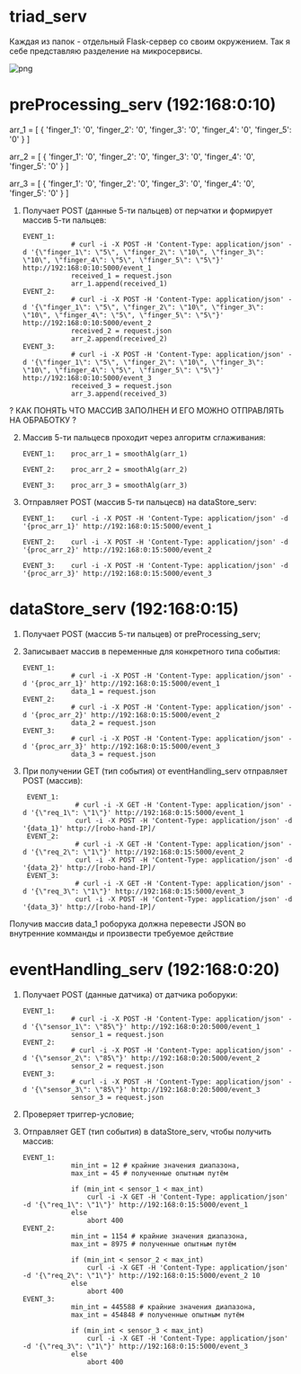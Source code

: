 # triad_serv

Каждая из папок - отдельный Flask-сервер со своим окружением.
Так я себе представляю разделение на микросервисы.

![png](https://raw.githubusercontent.com/anisimovdd/triad_serv/master/triad_serv.drawio.png)

# preProcessing_serv (192:168:0:10)

arr_1 = [ { 'finger_1': '0',
			'finger_2': '0',
			'finger_3': '0',
			'finger_4': '0',
			'finger_5': '0' } ]
			
arr_2 = [ { 'finger_1': '0',
			'finger_2': '0',
			'finger_3': '0',
			'finger_4': '0',
			'finger_5': '0' } ]

arr_3 = [ { 'finger_1': '0',
			'finger_2': '0',
			'finger_3': '0',
			'finger_4': '0',
			'finger_5': '0' } ]

1. 	Получает POST (данные 5-ти пальцев) от перчатки и формирует массив 5-ти пальцев:

		EVENT_1:	
					# curl -i -X POST -H 'Content-Type: application/json' -d '{\"finger_1\": \"5\", \"finger_2\": \"10\", \"finger_3\": \"10\", \"finger_4\": \"5\", \"finger_5\": \"5\"}' http://192:168:0:10:5000/event_1
					received_1 = request.json
					arr_1.append(received_1)				
		EVENT_2:	
					# curl -i -X POST -H 'Content-Type: application/json' -d '{\"finger_1\": \"5\", \"finger_2\": \"10\", \"finger_3\": \"10\", \"finger_4\": \"5\", \"finger_5\": \"5\"}' http://192:168:0:10:5000/event_2
					received_2 = request.json
					arr_2.append(received_2)	
		EVENT_3:	
					# curl -i -X POST -H 'Content-Type: application/json' -d '{\"finger_1\": \"5\", \"finger_2\": \"10\", \"finger_3\": \"10\", \"finger_4\": \"5\", \"finger_5\": \"5\"}' http://192:168:0:10:5000/event_3
					received_3 = request.json
					arr_3.append(received_3)

? КАК ПОНЯТЬ ЧТО МАССИВ ЗАПОЛНЕН И ЕГО МОЖНО ОТПРАВЛЯТЬ НА ОБРАБОТКУ ?
						
2.	Массив 5-ти пальцесв проходит через алгоритм сглаживания:
		
		EVENT_1:	proc_arr_1 = smoothAlg(arr_1)
		
		EVENT_2:	proc_arr_2 = smoothAlg(arr_2)
		
		EVENT_3:	proc_arr_3 = smoothAlg(arr_3)
		
3.	Отправляет POST (массив 5-ти пальцесв) на dataStore_serv:
		
		EVENT_1:	curl -i -X POST -H 'Content-Type: application/json' -d '{proc_arr_1}' http://192:168:0:15:5000/event_1
		
		EVENT_2:	curl -i -X POST -H 'Content-Type: application/json' -d '{proc_arr_2}' http://192:168:0:15:5000/event_2
		
		EVENT_3:	curl -i -X POST -H 'Content-Type: application/json' -d '{proc_arr_3}' http://192:168:0:15:5000/event_3

# dataStore_serv (192:168:0:15)

1. 	Получает POST (массив 5-ти пальцев) от preProcessing_serv;
2. 	Записывает массив в переменные для конкретного типа события:
	
		EVENT_1:	
					# curl -i -X POST -H 'Content-Type: application/json' -d '{proc_arr_1}' http://192:168:0:15:5000/event_1
					data_1 = request.json
		EVENT_2:	
					# curl -i -X POST -H 'Content-Type: application/json' -d '{proc_arr_2}' http://192:168:0:15:5000/event_2
					data_2 = request.json
		EVENT_3:	
					# curl -i -X POST -H 'Content-Type: application/json' -d '{proc_arr_3}' http://192:168:0:15:5000/event_3
					data_3 = request.json

3. При получении GET (тип события) от eventHandling_serv отправляет POST (массив):
		
		EVENT_1:
					# curl -i -X GET -H 'Content-Type: application/json' -d '{\"req_1\": \"1\"}' http://192:168:0:15:5000/event_1
					curl -i -X POST -H 'Content-Type: application/json' -d '{data_1}' http://[robo-hand-IP]/
		EVENT_2:
					# curl -i -X GET -H 'Content-Type: application/json' -d '{\"req_2\": \"1\"}' http://192:168:0:15:5000/event_2
					curl -i -X POST -H 'Content-Type: application/json' -d '{data_2}' http://[robo-hand-IP]/
		EVENT_3:
					# curl -i -X GET -H 'Content-Type: application/json' -d '{\"req_3\": \"1\"}' http://192:168:0:15:5000/event_3
					curl -i -X POST -H 'Content-Type: application/json' -d '{data_3}' http://[robo-hand-IP]/
					
Получив массив data_1 роборука должна перевести JSON во внутренние комманды и произвести требуемое действие

# eventHandling_serv (192:168:0:20)

1. 	Получает POST (данные датчика) от датчика роборуки:
		
		EVENT_1:	
					# curl -i -X POST -H 'Content-Type: application/json' -d '{\"sensor_1\": \"85\"}' http://192:168:0:20:5000/event_1
					sensor_1 = request.json
		EVENT_2:	
					# curl -i -X POST -H 'Content-Type: application/json' -d '{\"sensor_2\": \"85\"}' http://192:168:0:20:5000/event_2
					sensor_2 = request.json
		EVENT_3:	
					# curl -i -X POST -H 'Content-Type: application/json' -d '{\"sensor_3\": \"85\"}' http://192:168:0:20:5000/event_3
					sensor_3 = request.json

2. 	Проверяет триггер-условие;
3. 	Отправляет GET (тип события) в dataStore_serv, чтобы получить массив:

		EVENT_1:	
					min_int = 12 # крайние значения диапазона,
					max_int = 45 # полученные опытным путём
						
					if (min_int < sensor_1 < max_int)
						curl -i -X GET -H 'Content-Type: application/json' -d '{\"req_1\": \"1\"}' http://192:168:0:15:5000/event_1
					else
						abort 400
		EVENT_2:	
					min_int = 1154 # крайние значения диапазона,
					max_int = 8975 # полученные опытным путём
					
					if (min_int < sensor_2 < max_int)
						curl -i -X GET -H 'Content-Type: application/json' -d '{\"req_2\": \"1\"}' http://192:168:0:15:5000/event_2	10
					else
						abort 400
		EVENT_3:	
					min_int = 445588 # крайние значения диапазона,
					max_int = 454848 # полученные опытным путём
						
					if (min_int < sensor_3 < max_int)
						curl -i -X GET -H 'Content-Type: application/json' -d '{\"req_3\": \"1\"}' http://192:168:0:15:5000/event_3
					else
						abort 400
